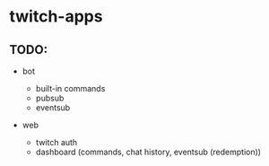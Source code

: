 # twitch-apps

## TODO:

- bot
  - built-in commands
  - pubsub
  - eventsub

- web
  - twitch auth
  - dashboard (commands, chat history, eventsub (redemption))
